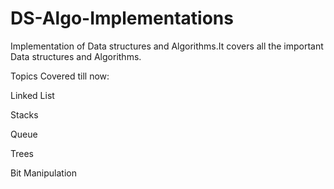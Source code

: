 # DS-Algo-Implementations
Implementation of Data structures and Algorithms.It covers all the important Data structures and Algorithms.

Topics Covered till now:

Linked List

Stacks

Queue

Trees

Bit Manipulation


